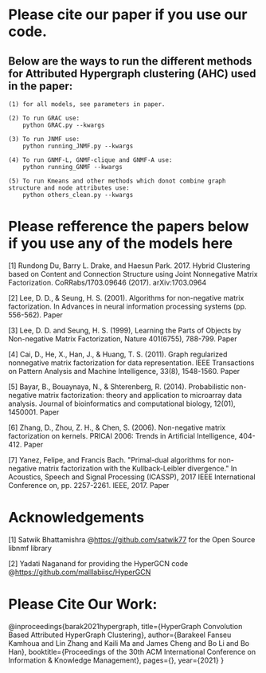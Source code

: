 # Please cite our paper if you use our code.

## Below are the ways to run the different methods for Attributed Hypergraph clustering (AHC) used in the paper:
    (1) for all models, see parameters in paper.

    (2) To run GRAC use:
        python GRAC.py --kwargs

    (3) To run JNMF use:
        python running_JNMF.py --kwargs

    (4) To run GNMF-L, GNMF-clique and GNMF-A use:
        python running_GNMF --kwargs

    (5) To run Kmeans and other methods which donot combine graph structure and node attributes use:
        python others_clean.py --kwargs

# Please refference the papers below if you use any of the models here

[1] Rundong Du, Barry L. Drake, and Haesun Park. 2017. Hybrid Clustering based on Content and Connection Structure using Joint Nonnegative Matrix Factorization. CoRRabs/1703.09646 (2017). arXiv:1703.0964

[2] Lee, D. D., & Seung, H. S. (2001). Algorithms for non-negative matrix factorization. In Advances in neural information processing systems (pp. 556-562). Paper

[3] Lee, D. D. and Seung, H. S. (1999), Learning the Parts of Objects by Non-negative Matrix Factorization, Nature 401(6755), 788-799. Paper

[4] Cai, D., He, X., Han, J., & Huang, T. S. (2011). Graph regularized nonnegative matrix factorization for data representation. IEEE Transactions on Pattern Analysis and Machine Intelligence, 33(8), 1548-1560. Paper

[5] Bayar, B., Bouaynaya, N., & Shterenberg, R. (2014). Probabilistic non-negative matrix factorization: theory and application to microarray data analysis. Journal of bioinformatics and computational biology, 12(01), 1450001. Paper

[6] Zhang, D., Zhou, Z. H., & Chen, S. (2006). Non-negative matrix factorization on kernels. PRICAI 2006: Trends in Artificial Intelligence, 404-412. Paper

[7] Yanez, Felipe, and Francis Bach. "Primal-dual algorithms for non-negative matrix factorization with the Kullback-Leibler divergence." In Acoustics, Speech and Signal Processing (ICASSP), 2017 IEEE International Conference on, pp. 2257-2261. IEEE, 2017. Paper

# Acknowledgements
[1] Satwik Bhattamishra @https://github.com/satwik77 for the Open Source libnmf library

[2] Yadati Naganand for providing the HyperGCN code @https://github.com/malllabiisc/HyperGCN


# Please Cite Our Work:
@inproceedings{barak2021hypergraph,
  title={HyperGraph Convolution Based Attributed HyperGraph Clustering},
  author={Barakeel Fanseu Kamhoua and Lin Zhang and Kaili Ma and James Cheng and Bo Li and Bo Han},
  booktitle={Proceedings of the 30th ACM International Conference on Information \& Knowledge Management},
  pages={},
  year={2021}
}

